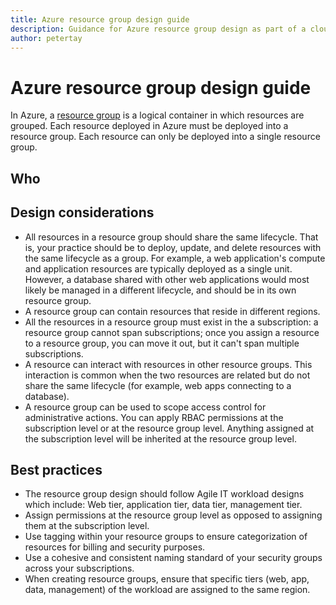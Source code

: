 ```yaml
---
title: Azure resource group design guide
description: Guidance for Azure resource group design as part of a cloud adoption strategy
author: petertay
---
```


# Azure resource group design guide

In Azure, a [resource group](https://docs.microsoft.com/azure/azure-resource-manager/resource-group-overview#resource-groups) is a logical container in which resources are grouped. Each resource deployed in Azure must be deployed into a resource group. Each resource can only be deployed into a single resource group. 

## Who



## Design considerations

- All resources in a resource group should share the same lifecycle. That is, your practice should be to deploy, update, and delete resources with the same lifecycle as a group. For example, a web application's compute and application resources are typically deployed as a single unit. However, a database shared with other web applications would most likely be managed in a different lifecycle, and should be in its own resource group.
- A resource group can contain resources that reside in different regions.
- All the resources in a resource group must exist in the  a subscription: a resource group cannot span subscriptions; once you assign a resource to a resource group, you can move it out, but it can't span multiple subscriptions.
- A resource can interact with resources in other resource groups. This interaction is common when the two resources are related but do not share the same lifecycle (for example, web apps connecting to a database).
- A resource group can be used to scope access control for administrative actions. You can apply RBAC permissions at the subscription level or at the resource group level. Anything assigned at the subscription level will be inherited at the resource group level.

## Best practices

- The resource group design should follow Agile IT workload designs which include:  Web tier, application tier, data tier, management tier.
- Assign permissions at the resource group level as opposed to assigning them at the subscription level.
- Use tagging within your resource groups to ensure categorization of resources for billing and security purposes.
- Use a  cohesive and consistent naming standard of your security groups across your subscriptions.
- When creating resource groups, ensure that specific tiers (web, app, data, management) of the workload are assigned to the same region. 